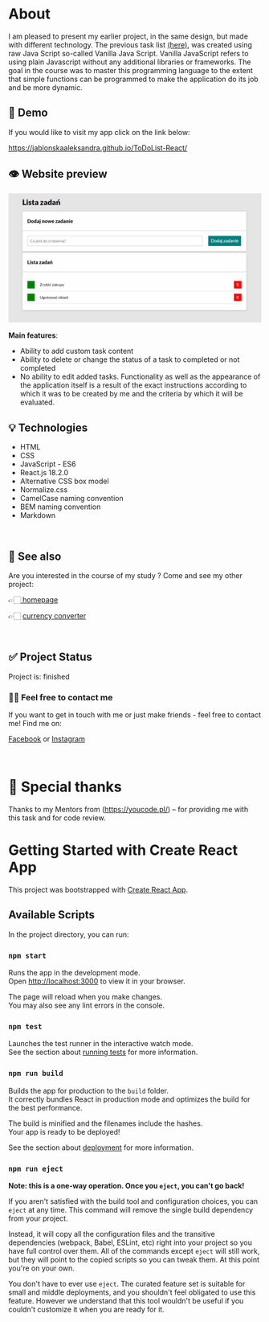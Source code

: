 # About
I am pleased to present my earlier project, in the same design, but made with different technology. The previous task list [(here)](https://github.com/JablonskaAleksandra/ToDoList), was created using raw Java Script so-called Vanilla Java Script. Vanilla JavaScript refers to using plain Javascript without any additional libraries or frameworks. The goal in the course was to master this programming language to the extent that simple functions can be programmed to make the application do its job and be more dynamic.


## 🌟 Demo 

If you would like to visit my app click on the link below:

https://jablonskaaleksandra.github.io/ToDoList-React/

## 👁 Website preview

![GIF of my app](https://raw.githubusercontent.com/JablonskaAleksandra/ToDoList/main/media/todolist.gif)

**Main features**:

- Ability to add custom task content
- Ability to delete or change the status of a task to completed or not completed
- No ability to edit added tasks. Functionality as well as the appearance of the application itself is a result of the exact instructions according to which it was to be created by me and the criteria by which it will be evaluated. 
&nbsp;
 
## 💡 Technologies

<ul>
<li>HTML</li>
<li>CSS</li>
<li>JavaScript - ES6</li>
<li>React.js 18.2.0</li>
<li>Alternative CSS box model</li>
<li>Normalize.css</li>
<li>CamelCase naming convention</li>
<li>BEM naming convention</li>
<li>Markdown</li>
</ul>

&nbsp;
 
## 🔗 See also

Are you interested in the course of my study ?
Come and see my other project: 

👉🏻[ homepage ](https://jablonskaaleksandra.github.io/homepage/) 

👉🏻 [currency converter](https://jablonskaaleksandra.github.io/currency-converter/)

&nbsp;

## ✅ Project Status


Project is: finished


### 🙋‍♂️ Feel free to contact me
If you want to get in touch with me or just make friends - feel free to contact me! 
Find me on:

[Facebook](https://www.facebook.com/profile.php?id=100000886447163) or [Instagram](https://www.instagram.com/_nemeyeth_/) 


&nbsp;

# 👏 Special thanks
Thanks to my Mentors from (https://youcode.pl/) – for providing me with this task and for code review.

# Getting Started with Create React App

This project was bootstrapped with [Create React App](https://github.com/facebook/create-react-app).

## Available Scripts

In the project directory, you can run:

### `npm start`

Runs the app in the development mode.\
Open [http://localhost:3000](http://localhost:3000) to view it in your browser.

The page will reload when you make changes.\
You may also see any lint errors in the console.

### `npm test`

Launches the test runner in the interactive watch mode.\
See the section about [running tests](https://facebook.github.io/create-react-app/docs/running-tests) for more information.

### `npm run build`

Builds the app for production to the `build` folder.\
It correctly bundles React in production mode and optimizes the build for the best performance.

The build is minified and the filenames include the hashes.\
Your app is ready to be deployed!

See the section about [deployment](https://facebook.github.io/create-react-app/docs/deployment) for more information.

### `npm run eject`

**Note: this is a one-way operation. Once you `eject`, you can't go back!**

If you aren't satisfied with the build tool and configuration choices, you can `eject` at any time. This command will remove the single build dependency from your project.

Instead, it will copy all the configuration files and the transitive dependencies (webpack, Babel, ESLint, etc) right into your project so you have full control over them. All of the commands except `eject` will still work, but they will point to the copied scripts so you can tweak them. At this point you're on your own.

You don't have to ever use `eject`. The curated feature set is suitable for small and middle deployments, and you shouldn't feel obligated to use this feature. However we understand that this tool wouldn't be useful if you couldn't customize it when you are ready for it.


